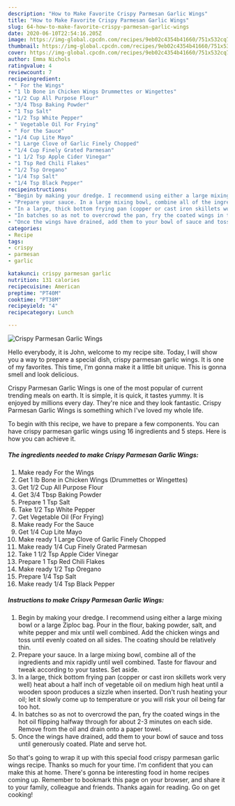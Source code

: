 ```yaml
---
description: "How to Make Favorite Crispy Parmesan Garlic Wings"
title: "How to Make Favorite Crispy Parmesan Garlic Wings"
slug: 64-how-to-make-favorite-crispy-parmesan-garlic-wings
date: 2020-06-10T22:54:16.205Z
image: https://img-global.cpcdn.com/recipes/9eb02c4354b41660/751x532cq70/crispy-parmesan-garlic-wings-recipe-main-photo.jpg
thumbnail: https://img-global.cpcdn.com/recipes/9eb02c4354b41660/751x532cq70/crispy-parmesan-garlic-wings-recipe-main-photo.jpg
cover: https://img-global.cpcdn.com/recipes/9eb02c4354b41660/751x532cq70/crispy-parmesan-garlic-wings-recipe-main-photo.jpg
author: Emma Nichols
ratingvalue: 4
reviewcount: 7
recipeingredient:
- " For the Wings"
- "1 lb Bone in Chicken Wings Drummettes or Wingettes"
- "1/2 Cup All Purpose Flour"
- "3/4 Tbsp Baking Powder"
- "1 Tsp Salt"
- "1/2 Tsp White Pepper"
- " Vegetable Oil For Frying"
- " For the Sauce"
- "1/4 Cup Lite Mayo"
- "1 Large Clove of Garlic Finely Chopped"
- "1/4 Cup Finely Grated Parmesan"
- "1 1/2 Tsp Apple Cider Vinegar"
- "1 Tsp Red Chili Flakes"
- "1/2 Tsp Oregano"
- "1/4 Tsp Salt"
- "1/4 Tsp Black Pepper"
recipeinstructions:
- "Begin by making your dredge. I recommend using either a large mixing bowl or a large Ziploc bag. Pour in the flour, baking powder, salt, and white pepper and mix until well combined. Add the chicken wings and toss until evenly coated on all sides. The coating should be relatively thin."
- "Prepare your sauce. In a large mixing bowl, combine all of the ingredients and mix rapidly until well combined. Taste for flavour and tweak according to your tastes. Set aside."
- "In a large, thick bottom frying pan (copper or cast iron skillets work very well) heat about a half inch of vegetable oil on medium high heat until a wooden spoon produces a sizzle when inserted. Don&#39;t rush heating your oil; let it slowly come up to temperature or you will risk your oil being far too hot."
- "In batches so as not to overcrowd the pan, fry the coated wings in the hot oil flipping halfway through for about 2-3 minutes on each side. Remove from the oil and drain onto a paper towel."
- "Once the wings have drained, add them to your bowl of sauce and toss until generously coated. Plate and serve hot."
categories:
- Recipe
tags:
- crispy
- parmesan
- garlic

katakunci: crispy parmesan garlic 
nutrition: 131 calories
recipecuisine: American
preptime: "PT40M"
cooktime: "PT38M"
recipeyield: "4"
recipecategory: Lunch

---
```



![Crispy Parmesan Garlic Wings](https://img-global.cpcdn.com/recipes/9eb02c4354b41660/751x532cq70/crispy-parmesan-garlic-wings-recipe-main-photo.jpg)

Hello everybody, it is John, welcome to my recipe site. Today, I will show you a way to prepare a special dish, crispy parmesan garlic wings. It is one of my favorites. This time, I'm gonna make it a little bit unique. This is gonna smell and look delicious.

Crispy Parmesan Garlic Wings is one of the most popular of current trending meals on earth. It is simple, it is quick, it tastes yummy. It is enjoyed by millions every day. They're nice and they look fantastic. Crispy Parmesan Garlic Wings is something which I've loved my whole life.




To begin with this recipe, we have to prepare a few components. You can have crispy parmesan garlic wings using 16 ingredients and 5 steps. Here is how you can achieve it.

##### The ingredients needed to make Crispy Parmesan Garlic Wings:

1. Make ready  For the Wings
1. Get 1 lb Bone in Chicken Wings (Drummettes or Wingettes)
1. Get 1/2 Cup All Purpose Flour
1. Get 3/4 Tbsp Baking Powder
1. Prepare 1 Tsp Salt
1. Take 1/2 Tsp White Pepper
1. Get  Vegetable Oil (For Frying)
1. Make ready  For the Sauce
1. Get 1/4 Cup Lite Mayo
1. Make ready 1 Large Clove of Garlic Finely Chopped
1. Make ready 1/4 Cup Finely Grated Parmesan
1. Take 1 1/2 Tsp Apple Cider Vinegar
1. Prepare 1 Tsp Red Chili Flakes
1. Make ready 1/2 Tsp Oregano
1. Prepare 1/4 Tsp Salt
1. Make ready 1/4 Tsp Black Pepper




##### Instructions to make Crispy Parmesan Garlic Wings:

1. Begin by making your dredge. I recommend using either a large mixing bowl or a large Ziploc bag. Pour in the flour, baking powder, salt, and white pepper and mix until well combined. Add the chicken wings and toss until evenly coated on all sides. The coating should be relatively thin.
1. Prepare your sauce. In a large mixing bowl, combine all of the ingredients and mix rapidly until well combined. Taste for flavour and tweak according to your tastes. Set aside.
1. In a large, thick bottom frying pan (copper or cast iron skillets work very well) heat about a half inch of vegetable oil on medium high heat until a wooden spoon produces a sizzle when inserted. Don&#39;t rush heating your oil; let it slowly come up to temperature or you will risk your oil being far too hot.
1. In batches so as not to overcrowd the pan, fry the coated wings in the hot oil flipping halfway through for about 2-3 minutes on each side. Remove from the oil and drain onto a paper towel.
1. Once the wings have drained, add them to your bowl of sauce and toss until generously coated. Plate and serve hot.




So that's going to wrap it up with this special food crispy parmesan garlic wings recipe. Thanks so much for your time. I'm confident that you can make this at home. There's gonna be interesting food in home recipes coming up. Remember to bookmark this page on your browser, and share it to your family, colleague and friends. Thanks again for reading. Go on get cooking!
